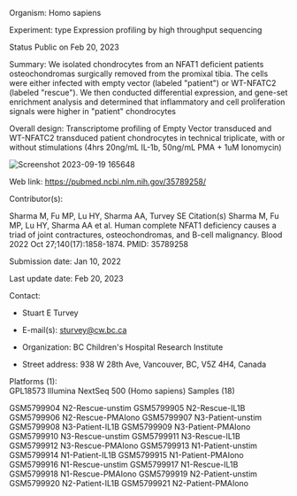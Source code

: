 Organism: Homo sapiens

Experiment: type Expression profiling by high throughput sequencing

Status Public on Feb 20, 2023

Summary: We isolated chondrocytes from an NFAT1 deficient patients
osteochondromas surgically removed from the promixal tibia. The cells
were either infected with empty vector (labeled "patient") or WT-NFATC2
(labeled "rescue"). We then conducted differential expression, and
gene-set enrichment analysis and determined that inflammatory and cell
proliferation signals were higher in "patient" chondrocytes

Overall design: Transcriptome profiling of Empty Vector transduced and
WT-NFATC2 transduced patient chondrocytes in technical triplicate, with
or without stimulations (4hrs 20ng/mL IL-1b, 50ng/mL PMA + 1uM
Ionomycin)

![Screenshot 2023-09-19 165648](https://github.com/liamg15/RNAseq/assets/71047301/17b15d7b-d99f-4148-ba09-83ce0fc5f1c2)

Web link: <https://pubmed.ncbi.nlm.nih.gov/35789258/>

Contributor(s):

Sharma M, Fu MP, Lu HY, Sharma AA, Turvey SE Citation(s) Sharma M, Fu
MP, Lu HY, Sharma AA et al. Human complete NFAT1 deficiency causes a
triad of joint contractures, osteochondromas, and B-cell malignancy.
Blood 2022 Oct 27;140(17):1858-1874. PMID: 35789258

Submission date: Jan 10, 2022

Last update date: Feb 20, 2023

Contact:

-   Stuart E Turvey

-   E-mail(s): [sturvey\@cw.bc.ca](mailto:sturvey@cw.bc.ca)

-   Organization: BC Children's Hospital Research Institute

-   Street address: 938 W 28th Ave, Vancouver, BC, V5Z 4H4, Canada

Platforms (1):\
GPL18573 Illumina NextSeq 500 (Homo sapiens) Samples (18)

GSM5799904 N2-Rescue-unstim
GSM5799905 N2-Rescue-IL1B
GSM5799906 N2-Rescue-PMAIono
GSM5799907 N3-Patient-unstim
GSM5799908 N3-Patient-IL1B
GSM5799909 N3-Patient-PMAIono
GSM5799910 N3-Rescue-unstim
GSM5799911 N3-Rescue-IL1B
GSM5799912 N3-Rescue-PMAIono
GSM5799913 N1-Patient-unstim
GSM5799914 N1-Patient-IL1B
GSM5799915 N1-Patient-PMAIono 
GSM5799916 N1-Rescue-unstim 
GSM5799917 N1-Rescue-IL1B
GSM5799918 N1-Rescue-PMAIono 
GSM5799919 N2-Patient-unstim 
GSM5799920 N2-Patient-IL1B 
GSM5799921 N2-Patient-PMAIono

